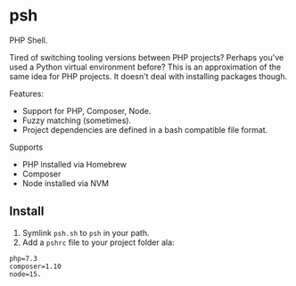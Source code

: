 # psh
PHP Shell.

Tired of switching tooling versions between PHP projects? Perhaps you've used a Python virtual environment before? This is an approximation of the same idea for PHP projects. It doesn't deal with installing packages though.

Features:
 - Support for PHP, Composer, Node.
 - Fuzzy matching (sometimes).
 - Project dependencies are defined in a bash compatible file format.

Supports
 - PHP installed via Homebrew
 - Composer
 - Node installed via NVM


## Install

1. Symlink `psh.sh` to `psh` in your path.
2. Add a `pshrc` file to your project folder ala:

```
php=7.3
composer=1.10
node=15.
```
